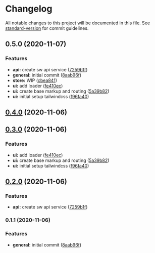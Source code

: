 # Changelog

All notable changes to this project will be documented in this file. See [standard-version](https://github.com/conventional-changelog/standard-version) for commit guidelines.

## 0.5.0 (2020-11-07)


### Features

* **api:** create sw api service ([7259b1f](https://github.com/DocDuck/star-wars-vue3/commit/7259b1f0ce80eaefe50f6e11a823d6a3eb292516))
* **general:** initial commit ([8aab96f](https://github.com/DocDuck/star-wars-vue3/commit/8aab96fc3415ff5d63f26b4971659da23373a20d))
* **store:** WIP ([cbea841](https://github.com/DocDuck/star-wars-vue3/commit/cbea841f8374652e0e05b19a8d214592647b76d5))
* **ui:** add loader ([fe410ec](https://github.com/DocDuck/star-wars-vue3/commit/fe410ecf06865fcf26ed277e4407c8a1e521e8e3))
* **ui:** create base markup and routing ([5a39b82](https://github.com/DocDuck/star-wars-vue3/commit/5a39b827c48eea78f85c422c2fef78f22a9af7a5))
* **ui:** initial setup tailwindcss ([f96fa40](https://github.com/DocDuck/star-wars-vue3/commit/f96fa406b0052fef21c0a9ff5149608aeac30405))

## [0.4.0](https://github.com/DocDuck/star-wars-vue3/compare/v0.3.0...v0.4.0) (2020-11-06)

## [0.3.0](https://github.com/DocDuck/star-wars-vue3/compare/v0.2.0...v0.3.0) (2020-11-06)


### Features

* **ui:** add loader ([fe410ec](https://github.com/DocDuck/star-wars-vue3/commit/fe410ecf06865fcf26ed277e4407c8a1e521e8e3))
* **ui:** create base markup and routing ([5a39b82](https://github.com/DocDuck/star-wars-vue3/commit/5a39b827c48eea78f85c422c2fef78f22a9af7a5))
* **ui:** initial setup tailwindcss ([f96fa40](https://github.com/DocDuck/star-wars-vue3/commit/f96fa406b0052fef21c0a9ff5149608aeac30405))

## [0.2.0](https://github.com/DocDuck/star-wars-vue3/compare/v0.1.1...v0.2.0) (2020-11-06)


### Features

* **api:** create sw api service ([7259b1f](https://github.com/DocDuck/star-wars-vue3/commit/7259b1f0ce80eaefe50f6e11a823d6a3eb292516))

### 0.1.1 (2020-11-06)


### Features

* **general:** initial commit ([8aab96f](https://github.com/DocDuck/star-wars-vue3/commit/8aab96fc3415ff5d63f26b4971659da23373a20d))
